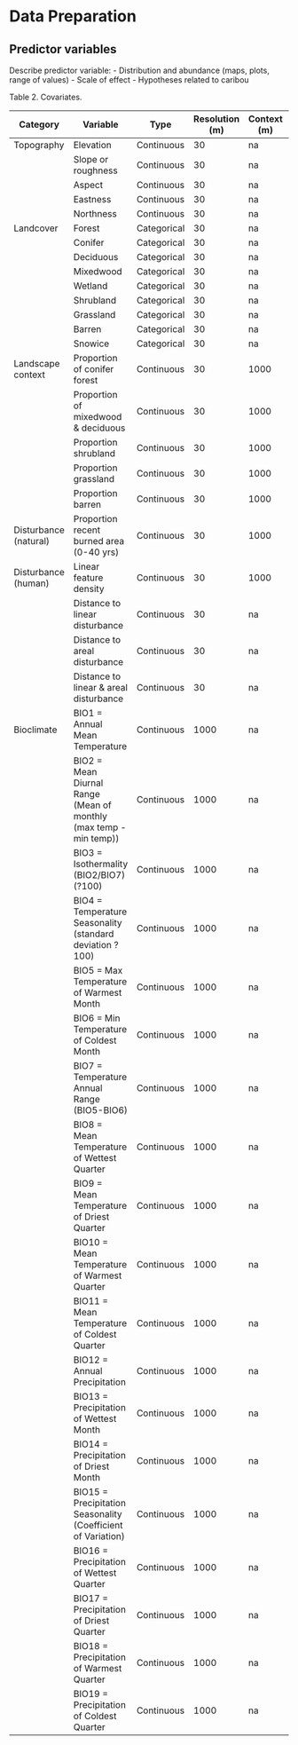 # Data Preparation


## Predictor variables

Describe predictor variable: - Distribution and abundance (maps, plots,
range of values) - Scale of effect - Hypotheses related to caribou

Table 2. Covariates.

| **Category** | **Variable** | **Type** | **Resolution (m)** | **Context (m)** | **Code** | **Note** |
|----|----|----|----|----|----|----|
| Topography | Elevation | Continuous | 30 | na | 1 |  |
|  | Slope or roughness | Continuous | 30 | na | 1 |  |
|  | Aspect | Continuous | 30 | na | 1 |  |
|  | Eastness | Continuous | 30 | na | 1 |  |
|  | Northness | Continuous | 30 | na | 1 |  |
| Landcover | Forest | Categorical | 30 | na | 1 |  |
|  | Conifer | Categorical | 30 | na | 1 |  |
|  | Deciduous | Categorical | 30 | na | 1 |  |
|  | Mixedwood | Categorical | 30 | na | 1 |  |
|  | Wetland | Categorical | 30 | na | 1 |  |
|  | Shrubland | Categorical | 30 | na | 1 |  |
|  | Grassland | Categorical | 30 | na | 1 |  |
|  | Barren | Categorical | 30 | na | 1 |  |
|  | Snowice | Categorical | 30 | na | 1 |  |
| Landscape context | Proportion of conifer forest | Continuous | 30 | 1000 | 0 | Scale of effect? |
|  | Proportion of mixedwood & deciduous | Continuous | 30 | 1000 | 0 | Scale of effect? |
|  | Proportion shrubland | Continuous | 30 | 1000 | 0 | Scale of effect? |
|  | Proportion grassland | Continuous | 30 | 1000 | 0 | Scale of effect? |
|  | Proportion barren | Continuous | 30 | 1000 | 0 | Scale of effect? |
| Disturbance (natural) | Proportion recent burned area (0-40 yrs) | Continuous | 30 | 1000 | 0 | Scale of effect? |
| Disturbance (human) | Linear feature density | Continuous | 30 | 1000 | 0 | Not sure |
|  | Distance to linear disturbance | Continuous | 30 | na | 1 |  |
|  | Distance to areal disturbance | Continuous | 30 | na | 1 |  |
|  | Distance to linear & areal disturbance | Continuous | 30 | na | 1 |  |
| Bioclimate | BIO1 = Annual Mean Temperature | Continuous | 1000 | na | 1 | Projections only |
|  | BIO2 = Mean Diurnal Range (Mean of monthly (max temp - min temp)) | Continuous | 1000 | na | 1 | Projections only |
|  | BIO3 = Isothermality (BIO2/BIO7) (?100) | Continuous | 1000 | na | 1 | Projections only |
|  | BIO4 = Temperature Seasonality (standard deviation ?100) | Continuous | 1000 | na | 1 | Projections only |
|  | BIO5 = Max Temperature of Warmest Month | Continuous | 1000 | na | 1 | Projections only |
|  | BIO6 = Min Temperature of Coldest Month | Continuous | 1000 | na | 1 | Projections only |
|  | BIO7 = Temperature Annual Range (BIO5-BIO6) | Continuous | 1000 | na | 1 | Projections only |
|  | BIO8 = Mean Temperature of Wettest Quarter | Continuous | 1000 | na | 1 | Projections only |
|  | BIO9 = Mean Temperature of Driest Quarter | Continuous | 1000 | na | 1 | Projections only |
|  | BIO10 = Mean Temperature of Warmest Quarter | Continuous | 1000 | na | 1 | Projections only |
|  | BIO11 = Mean Temperature of Coldest Quarter | Continuous | 1000 | na | 1 | Projections only |
|  | BIO12 = Annual Precipitation | Continuous | 1000 | na | 1 | Projections only |
|  | BIO13 = Precipitation of Wettest Month | Continuous | 1000 | na | 1 | Projections only |
|  | BIO14 = Precipitation of Driest Month | Continuous | 1000 | na | 1 | Projections only |
|  | BIO15 = Precipitation Seasonality (Coefficient of Variation) | Continuous | 1000 | na | 1 | Projections only |
|  | BIO16 = Precipitation of Wettest Quarter | Continuous | 1000 | na | 1 | Projections only |
|  | BIO17 = Precipitation of Driest Quarter | Continuous | 1000 | na | 1 | Projections only |
|  | BIO18 = Precipitation of Warmest Quarter | Continuous | 1000 | na | 1 | Projections only |
|  | BIO19 = Precipitation of Coldest Quarter | Continuous | 1000 | na | 1 | Projections only |
